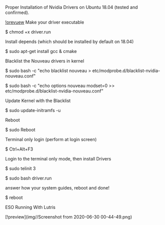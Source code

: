 Proper Installation of Nvidia Drivers on Ubuntu 18.04 (tested and confirmed).

[!orevuew](img/screen.png)
Make your driver executable

$ chmod +x driver.run

Install depends (which should be installed by default on 18.04)

$ sudo apt-get install gcc & cmake

Blacklist the Nouveau drivers in kernel

$ sudo bash -c "echo blacklist nouveau > etc/modprobe.d/blacklist-nvidia-nouveau.conf"

$ sudo bash -c "echo options nouveau modset=0 >> etc/modprobe.d/blacklist-nvidia-nouveau.conf"

Update Kernel with the Blacklist

$ sudo update-initramfs -u

Reboot

$ sudo Reboot

Terminal only login (perform at login screen)

$ Ctrl+Alt+F3

Login to the terminal only mode, then install Drivers

$ sudo telinit 3

$ sudo bash driver.run

answer how your system guides, reboot and done!

$ reboot

ESO Running With Lutris

[!preview](img//Screenshot from 2020-06-30 00-44-49.png)
